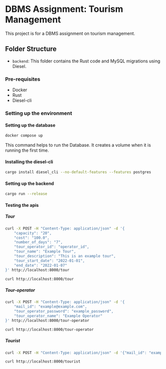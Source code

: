 # DBMS Assignment: Tourism Management

This project is for a DBMS assignment on tourism management.

## Folder Structure

- `backend`: This folder contains the Rust code and MySQL migrations using Diesel.

### Pre-requisites
- Docker
- Rust
- Diesel-cli

### Setting up the environment

#### Setting up the database
```bash
docker compose up
```

This command helps to run the Database. It creates a volume when it is running the first time.

#### Installing the diesel-cli
```bash
cargo install diesel_cli --no-default-features --features postgres
```

#### Setting up the backend
```bash
cargo run --release
```

#### Testing the apis
##### Tour
```bash
curl -X POST -H "Content-Type: application/json" -d '{
    "capacity": "20",
    "cost": "100.0",
    "number_of_days": "7",
    "tour_operator_id": "operator_id",
    "tour_name": "Example Tour",
    "tour_description": "This is an example tour",
    "tour_start_date": "2022-01-01",
    "end_date": "2022-01-07"
}' http://localhost:8000/tour
```

```bash
curl http://localhost:8000/tour
```

##### Tour-operator
```bash
curl -X POST -H "Content-Type: application/json" -d '{
    "mail_id": "example@example.com",
    "tour_operator_password": "example_password",
    "tour_operator_name": "Example Operator"
}' http://localhost:8000/tour-operator
```

```bash
curl http://localhost:8000/tour-operator
```

##### Tourist
```bash
curl -X POST -H "Content-Type: application/json" -d '{"mail_id": "example3@mail.com", "password": "password123", "name": "John Doe", "flat_number": "123", "street": "Main St", "zip_code": "12345", "city": "Anytown", "state": "CA","country":"India"}' http://localhost:8000/tourist
```

```bash
curl http://localhost:8000/tourist
```



